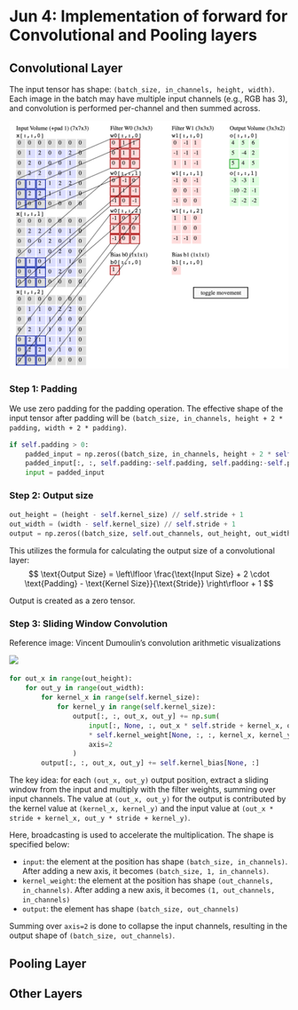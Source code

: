 # Jun 4: Implementation of forward for Convolutional and Pooling layers

## Convolutional Layer

The input tensor has shape: `(batch_size, in_channels, height, width)`. Each image in the batch may have multiple input channels (e.g., RGB has 3), and convolution is performed per-channel and then summed across.

![](./conv-demo.png)

### Step 1: Padding

We use zero padding for the padding operation. The effective shape of the input tensor after padding will be `(batch_size, in_channels, height + 2 * padding, width + 2 * padding)`.

```python
if self.padding > 0:
    padded_input = np.zeros((batch_size, in_channels, height + 2 * self.padding, width + 2 * self.padding))
    padded_input[:, :, self.padding:-self.padding, self.padding:-self.padding] = input
    input = padded_input
```

### Step 2: Output size

```python
out_height = (height - self.kernel_size) // self.stride + 1
out_width = (width - self.kernel_size) // self.stride + 1
output = np.zeros((batch_size, self.out_channels, out_height, out_width))
```

This utilizes the formula for calculating the output size of a convolutional layer:
$$
\text{Output Size} = \left\lfloor \frac{\text{Input Size} + 2 \cdot \text{Padding} - \text{Kernel Size}}{\text{Stride}} \right\rfloor + 1
$$

Output is created as a zero tensor.

### Step 3: Sliding Window Convolution

Reference image: Vincent Dumoulin’s convolution arithmetic visualizations

![](https://raw.githubusercontent.com/vdumoulin/conv_arithmetic/master/gif/same_padding_no_strides.gif)

```python
for out_x in range(out_height):
    for out_y in range(out_width):
        for kernel_x in range(self.kernel_size):
            for kernel_y in range(self.kernel_size):
                output[:, :, out_x, out_y] += np.sum(
                    input[:, None, :, out_x * self.stride + kernel_x, out_y * self.stride + kernel_y]
                    * self.kernel_weight[None, :, :, kernel_x, kernel_y],
                    axis=2
                )
        output[:, :, out_x, out_y] += self.kernel_bias[None, :]
```

The key idea: for each `(out_x, out_y)` output position, extract a sliding window from the input and multiply with the filter weights, summing over input channels. The value at `(out_x, out_y)` for the output is contributed by the kernel value at `(kernel_x, kernel_y)` and the input value at `(out_x * stride + kernel_x, out_y * stride + kernel_y)`.

Here, broadcasting is used to accelerate the multiplication. The shape is specified below:

- `input`: the element at the position has shape `(batch_size, in_channels)`. After adding a new axis, it becomes `(batch_size, 1, in_channels)`.
- `kernel_weight`: the element at the position has shape `(out_channels, in_channels)`. After adding a new axis, it becomes `(1, out_channels, in_channels)`
- `output`: the element has shape `(batch_size, out_channels)`

Summing over `axis=2` is done to collapse the input channels, resulting in the output shape of `(batch_size, out_channels)`.

## Pooling Layer

## Other Layers